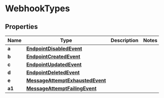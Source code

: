
# WebhookTypes

## Properties
Name | Type | Description | Notes
------------ | ------------- | ------------- | -------------
**a** | [**EndpointDisabledEvent**](EndpointDisabledEvent.md) |  | 
**b** | [**EndpointCreatedEvent**](EndpointCreatedEvent.md) |  | 
**c** | [**EndpointUpdatedEvent**](EndpointUpdatedEvent.md) |  | 
**d** | [**EndpointDeletedEvent**](EndpointDeletedEvent.md) |  | 
**e** | [**MessageAttemptExhaustedEvent**](MessageAttemptExhaustedEvent.md) |  | 
**a1** | [**MessageAttemptFailingEvent**](MessageAttemptFailingEvent.md) |  | 



